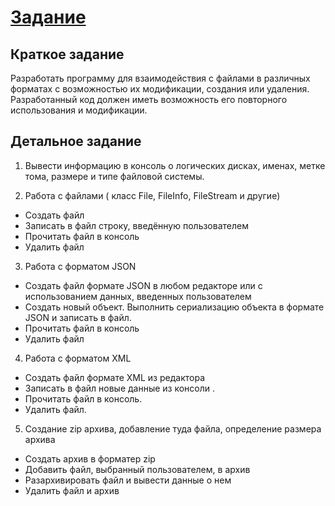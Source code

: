 # [Задание](https://hackmd.io/@0x41/OS_Lab_1)
## Краткое задание
Разработать программу для взаимодействия с файлами в различных форматах с возможностью их модификации, создания или удаления. 
Разработанный код должен иметь возможность его повторного использования и модификации.
## Детальное задание
1. Вывести информацию в консоль о логических дисках, именах, метке тома, размере и типе файловой системы.

2. Работа с файлами ( класс File, FileInfo, FileStream и другие)
- Создать файл
- Записать в файл строку, введённую пользователем
- Прочитать файл в консоль
- Удалить файл
3. Работа с форматом JSON
- Создать файл формате JSON в любом редакторе или с использованием данных, введенных пользователем
- Создать новый объект. Выполнить сериализацию объекта в формате JSON и записать в файл.
- Прочитать файл в консоль
- Удалить файл
4. Работа с форматом XML
- Создать файл формате XML из редактора
- Записать в файл новые данные из консоли .
- Прочитать файл в консоль.
- Удалить файл.
5. Создание zip архива, добавление туда файла, определение размера архива
- Создать архив в форматер zip
- Добавить файл, выбранный пользователем, в архив
- Разархивировать файл и вывести данные о нем
- Удалить файл и архив
